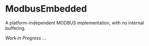 # ModbusEmbedded
A platform-independent MODBUS implementation, with no internal buffering.

_Work in Progress ..._